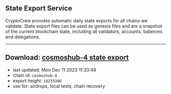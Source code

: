## State Export Service
CryptoCrew provides automatic daily state exports for all chains we validate. State export files can be used as genesis files and are a snapshot of the current blockchain state, including all validators, accounts, balances and delegations.

---
**Download: [cosmoshub-4 state export](https://dl.ccvalidators.com/SERVICE/cosmoshub/cosmoshub-4_export_18233346.json)**
---

- last updated: Mon Dec 11 2023 11:33:49
- chain id: `cosmoshub-4`
- export height: `18233346`
- use for: airdrops, local tests, chain recovery
